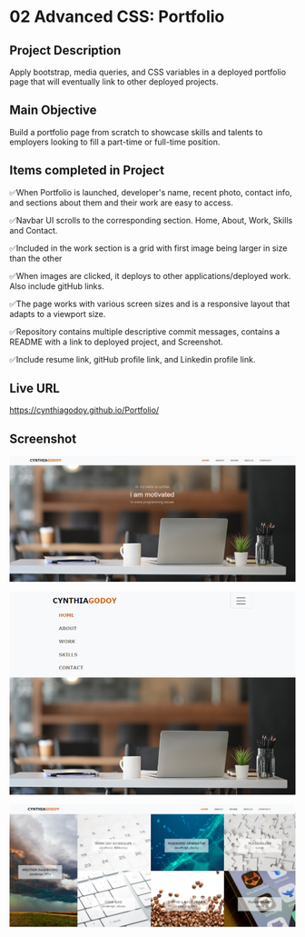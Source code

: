 # 02 Advanced CSS: Portfolio

## Project Description

Apply bootstrap, media queries, and CSS variables in a deployed portfolio page that will eventually link to other deployed projects.

## Main Objective

Build a portfolio page from scratch to showcase skills and talents to employers looking to fill a part-time or full-time position. 

## Items completed in Project

✅When Portfolio is launched, developer's name, recent photo, contact info, and sections about them and their work are easy to access.

✅Navbar UI scrolls to the corresponding section. Home, About, Work, Skills and Contact.

✅Included in the work section is a grid with first image being larger in size than the other 

✅When images are clicked, it deploys to other applications/deployed work. Also include gitHub links.

✅The page works with various screen sizes and is a responsive layout that adapts to a viewport size.

✅Repository contains multiple descriptive commit messages, contains a README with a link to deployed project, and Screenshot.

✅Include resume link, gitHub profile link, and Linkedin profile link.

## Live URL
https://cynthiagodoy.github.io/Portfolio/

## Screenshot
![](images/PortfolioScreenshot.PNG)

![](images/PortfolioScreenshot2.PNG)

![](images/PortfolioScreenshot3.PNG)
